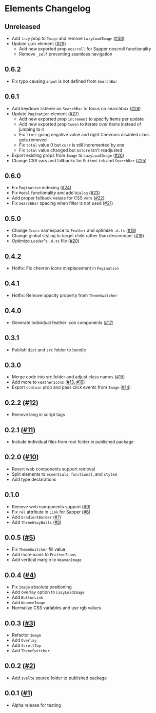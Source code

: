 # Elements Changelog

## Unreleased

- Add `lazy` prop to `Image` and remove `LazyLoadImage` ([#30](https://github.com/ignatiusmb/elements/pull/30))
- Update `Link` element ([#29](https://github.com/ignatiusmb/elements/pull/29))
  - Add new exported prop `noscroll` for Sapper noscroll functionality
  - Remove `_self` preventing seamless navigation

## 0.6.2

- Fix typo causing `input` is not defined from `SearchBar`

## 0.6.1

- Add keydown listener on `SearchBar` to focus on searchbox ([#28](https://github.com/ignatiusmb/elements/pull/28))
- Update `Pagination` element ([#27](https://github.com/ignatiusmb/elements/pull/27))
  - Add new exported prop `increment` to specify items per update
  - Add new exported prop `tween` to iterate over items instead of jumping to it
  - Fix `limit` going negative value and right Chevrons disabled class gets removed
  - Fix `total` value 0 but `curr` is still incremented by one
  - Fix `total` value changed but `$store` isn't readjusted
- Export existing props from `Image` to `LazyLoadImage` ([#26](https://github.com/ignatiusmb/elements/pull/26))
- Change CSS vars and fallbacks for `ButtonLink` and `SearchBar` ([#25](https://github.com/ignatiusmb/elements/pull/25))

## 0.6.0

- Fix `Pagination` indexing ([#24](https://github.com/ignatiusmb/elements/pull/24))
- Fix `Modal` functionality and add `Dialog` ([#23](https://github.com/ignatiusmb/elements/pull/23))
- Add proper fallback values for CSS vars ([#22](https://github.com/ignatiusmb/elements/pull/22))
- Fix `SearchBar` spacing when filter is not used ([#21](https://github.com/ignatiusmb/elements/pull/21))

## 0.5.0

- Change `Icons` namespace to `Feather` and optimize `.d.ts` ([#19](https://github.com/ignatiusmb/elements/pull/19))
- Change global styling to target child rather than descendant ([#18](https://github.com/ignatiusmb/elements/pull/18))
- Optimize `Loader`'s `.d.ts` file ([#20](https://github.com/ignatiusmb/elements/pull/20))

## 0.4.2

- Hotfix: Fix chevron icons misplacement in `Pagination`

## 0.4.1

- Hotfix: Remove opacity property from `ThemeSwitcher`

## 0.4.0

- Generate individual feather icon components ([#17](https://github.com/ignatiusmb/elements/pull/17))

## 0.3.1

- Publish `dist` and `src` folder to bundle

## 0.3.0

- Merge code into src folder and adjust class names ([#15](https://github.com/ignatiusmb/elements/pull/15))
- Add more to `FeatherIcons` ([#13](https://github.com/ignatiusmb/elements/pull/13), [#16](https://github.com/ignatiusmb/elements/pull/16))
- Export `contain` prop and pass click events from `Image` ([#14](https://github.com/ignatiusmb/elements/pull/14))

## 0.2.2 ([#12](https://github.com/ignatiusmb/elements/pull/12))

- Remove lang in script tags

## 0.2.1 ([#11](https://github.com/ignatiusmb/elements/pull/11))

- Include individual files from root folder in published package

## 0.2.0 ([#10](https://github.com/ignatiusmb/elements/pull/10))

- Revert web components support removal
- Split elements to `essentials`, `functional`, and `styled`
- Add type declarations

## 0.1.0

- Remove web components support ([#9](https://github.com/ignatiusmb/elements/pull/9))
- Fix `rel` attribute in `Link` for Sapper ([#6](https://github.com/ignatiusmb/elements/pull/6))
- Add `GradientBorder` ([#7](https://github.com/ignatiusmb/elements/pull/7))
- Add `ThreeWavyBalls` ([#8](https://github.com/ignatiusmb/elements/pull/8))

## 0.0.5 ([#5](https://github.com/ignatiusmb/elements/pull/5))

- Fix `ThemeSwitcher` fill value
- Add more icons to `FeatherIcons`
- Add vertical margin to `WeavedImage`

## 0.0.4 ([#4](https://github.com/ignatiusmb/elements/pull/4))

- Fix `Image` absolute positioning
- Add overlay option to `LazyLoadImage`
- Add `ButtonLink`
- Add `WeavedImage`
- Normalize CSS variables and use rgb values

## 0.0.3 ([#3](https://github.com/ignatiusmb/elements/pull/3))

- Refactor `Image`
- Add `Overlay`
- Add `ScrollTop`
- Add `ThemeSwitcher`

## 0.0.2 ([#2](https://github.com/ignatiusmb/elements/pull/2))

- Add `svelte` source folder to published package

## 0.0.1 ([#1](https://github.com/ignatiusmb/elements/pull/1))

- Alpha release for testing
